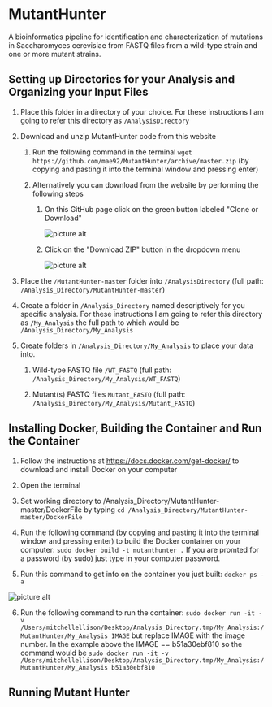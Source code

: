 # MutantHunter

A bioinformatics pipeline for identification and characterization of mutations in Saccharomyces cerevisiae from FASTQ files from a wild-type strain and one or more mutant strains.


## Setting up Directories for your Analysis and Organizing your Input Files

1. Place this folder in a directory of your choice. For these instructions I am going to refer this directory as `/AnalysisDirectory`

2. Download and unzip MutantHunter code from this website

    1. Run the following command in the terminal `wget https://github.com/mae92/MutantHunter/archive/master.zip` (by copying and pasting it into the terminal window and pressing enter) 
    
    2. Alternatively you can download from the website by performing the following steps
    
        1. On this GitHub page click on the green button labeled "Clone or Download"
        
            ![picture alt](https://github.com/mae92/MutantHunter/blob/master/images/image1.png)
            
        2. Click on the "Download ZIP" button in the dropdown menu
            
            ![picture alt](https://github.com/mae92/MutantHunter/blob/master/images/image2.png)
            
3. Place the `/MutantHunter-master` folder into `/AnalysisDirectory` (full path: `/Analysis_Directory/MutantHunter-master`)

4. Create a folder in `/Analysis_Directory` named descriptively for you specific analysis. For these instructions I am going to refer this directory as `/My_Analysis` the full path to which would be `/Analysis_Directory/My_Analysis`

5. Create folders in `/Analysis_Directory/My_Analysis` to place your data into.

    1. Wild-type FASTQ file `/WT_FASTQ` (full path: `/Analysis_Directory/My_Analysis/WT_FASTQ`)
    
    2. Mutant(s) FASTQ files `Mutant_FASTQ` (full path: `/Analysis_Directory/My_Analysis/Mutant_FASTQ`)


## Installing Docker, Building the Container and Run the Container


1. Follow the instructions at https://docs.docker.com/get-docker/ to download and install Docker on your computer

2. Open the terminal

3. Set working directory to /Analysis_Directory/MutantHunter-master/DockerFile by typing `cd /Analysis_Directory/MutantHunter-master/DockerFile`

4. Run the following command (by copying and pasting it into the terminal window and pressing enter) to build the Docker container on your computer: `sudo docker build -t mutanthunter .` If you are promted for a password (by sudo) just type in your computer password.

5. Run this command to get info on the container you just built: `docker ps -a`

![picture alt](https://github.com/mae92/MutantHunter/blob/master/images/image3.png "You should see something like this")

6. Run the following command to run the container: `sudo docker run -it -v /Users/mitchellellison/Desktop/Analysis_Directory.tmp/My_Analysis:/MutantHunter/My_Analysis IMAGE` but replace IMAGE with the image number. In the example above the IMAGE == b51a30ebf810 so the command would be `sudo docker run -it -v /Users/mitchellellison/Desktop/Analysis_Directory.tmp/My_Analysis:/MutantHunter/My_Analysis b51a30ebf810`


## Running Mutant Hunter


